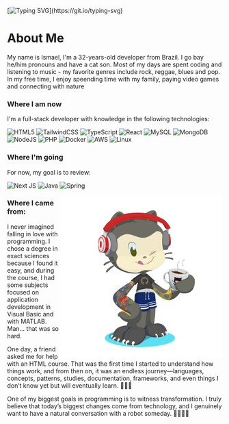 
[![Typing SVG](https://readme-typing-svg.demolab.com?font=Fira+Code&size=28&pause=1000&repeat=false&width=435&lines=Ol%C3%A1%2C+seja+bem+vind%40!!!)](https://git.io/typing-svg)

# About Me

My name is Ismael, I'm a 32-years-old developer from Brazil. I go bay he/him pronouns and have a cat son.
Most of my days are spent coding and listening to music - my favorite genres include rock, reggae, blues and pop.
In my free time, I enjoy speending time with my family, paying video games and connecting with nature


### Where I am now

I'm a full-stack developer with knowledge in the following technologies:

![HTML5](https://img.shields.io/badge/html5-%23E34F26.svg?style=for-the-badge&logo=html5&logoColor=white)
![TailwindCSS](https://img.shields.io/badge/tailwindcss-%2338B2AC.svg?style=for-the-badge&logo=tailwind-css&logoColor=white)
![TypeScript](https://img.shields.io/badge/typescript-%23007ACC.svg?style=for-the-badge&logo=typescript&logoColor=white)
![React](https://img.shields.io/badge/react-%2320232a.svg?style=for-the-badge&logo=react&logoColor=%2361DAFB)
![MySQL](https://img.shields.io/badge/mysql-%2300f.svg?style=for-the-badge&logo=mysql&logoColor=white)
![MongoDB](https://img.shields.io/badge/MongoDB-%234ea94b.svg?style=for-the-badge&logo=mongodb&logoColor=white)
![NodeJS](https://img.shields.io/badge/node.js-6DA55F?style=for-the-badge&logo=node.js&logoColor=white)
![PHP](https://img.shields.io/badge/php-%23777BB4.svg?style=for-the-badge&logo=php&logoColor=white)
![Docker](https://img.shields.io/badge/docker-%230db7ed.svg?style=for-the-badge&logo=docker&logoColor=white)
![AWS](https://img.shields.io/badge/AWS-%23FF9900.svg?style=for-the-badge&logo=amazon-aws&logoColor=white)
![Linux](https://img.shields.io/badge/Linux-FCC624?style=for-the-badge&logo=linux&logoColor=black)

### Where I'm going

<!-- In this amazing world, maybe endless, called technologie, have much, really much interesting information. -->
For now, my goal is to review:  

![Next JS](https://img.shields.io/badge/Next-black?style=for-the-badge&logo=next.js&logoColor=white)
![Java](https://img.shields.io/badge/java-%23ED8B00.svg?style=for-the-badge&logo=openjdk&logoColor=white)
![Spring](https://img.shields.io/badge/spring-%236DB33F.svg?style=for-the-badge&logo=spring&logoColor=white)


<img src="https://github.com/ismaelBZ/ismaelBZ/blob/main/octocat-1696444939658.png" width="380px" align="right"/>

### Where I came from:

I never imagined falling in love with programming. I chose a degree in exact sciences because I found it easy, and during the course, I had some subjects focused on application development in Visual Basic and with MATLAB. Man... that was so hard.
  
One day, a friend asked me for help with an HTML course. That was the first time I started to understand how things work, and from then on, it was an endless journey—languages, concepts, patterns, studies, documentation, frameworks, and even things I don’t know yet but will eventually learn. 🤣🤣🤣
  
One of my biggest goals in programming is to witness transformation. I truly believe that today’s biggest changes come from technology, and I genuinely want to have a natural conversation with a robot someday. 🤖😅😅😅
